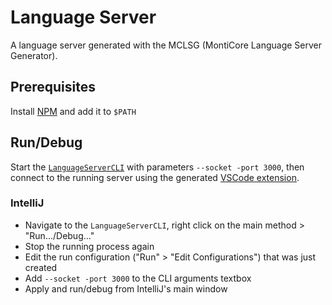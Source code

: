 # Language Server

A language server generated with the MCLSG (MontiCore Language Server Generator).

## Prerequisites

Install [NPM](https://www.npmjs.com/) and add it to `$PATH`

## Run/Debug

Start the [`LanguageServerCLI`](src/main/java/de/monticore/lang/sysml4verification/_lsp/LanguageServerCLI.java) with
parameters `--socket -port 3000`, then connect to the running server using the generated
[VSCode extension](../vscode-plugin/README).

### IntelliJ

* Navigate to the `LanguageServerCLI`, right click on the main method > "Run.../Debug..."
* Stop the running process again
* Edit the run configuration ("Run" > "Edit Configurations") that was just created
* Add `--socket -port 3000` to the CLI arguments textbox
* Apply and run/debug from IntelliJ's main window
